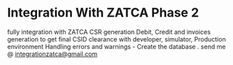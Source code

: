# Integration With ZATCA Phase 2
fully integration with ZATCA CSR generation  Debit, Credit and invoices generation to get final CSID  clearance with developer, simulator, Production environment   Handling errors and warnings - Create the database  .  send me @ integrationzatca@gmail.com

